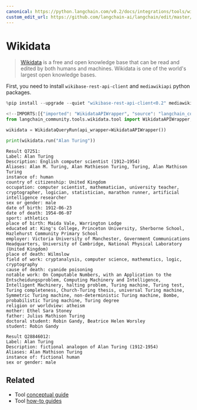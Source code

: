 ```yaml
---
canonical: https://python.langchain.com/v0.2/docs/integrations/tools/wikidata/
custom_edit_url: https://github.com/langchain-ai/langchain/edit/master/docs/docs/integrations/tools/wikidata.ipynb
---
```


# Wikidata

>[Wikidata](https://wikidata.org/) is a free and open knowledge base that can be read and edited by both humans and machines. Wikidata is one of the world's largest open knowledge bases.

First, you need to install `wikibase-rest-api-client` and `mediawikiapi` python packages.


```python
%pip install --upgrade --quiet "wikibase-rest-api-client<0.2" mediawikiapi
```


```python
<!--IMPORTS:[{"imported": "WikidataAPIWrapper", "source": "langchain_community.tools.wikidata.tool", "docs": "https://api.python.langchain.com/en/latest/utilities/langchain_community.utilities.wikidata.WikidataAPIWrapper.html", "title": "Wikidata"}, {"imported": "WikidataQueryRun", "source": "langchain_community.tools.wikidata.tool", "docs": "https://api.python.langchain.com/en/latest/tools/langchain_community.tools.wikidata.tool.WikidataQueryRun.html", "title": "Wikidata"}]-->
from langchain_community.tools.wikidata.tool import WikidataAPIWrapper, WikidataQueryRun

wikidata = WikidataQueryRun(api_wrapper=WikidataAPIWrapper())

print(wikidata.run("Alan Turing"))
```
```output
Result Q7251:
Label: Alan Turing
Description: English computer scientist (1912–1954)
Aliases: Alan M. Turing, Alan Mathieson Turing, Turing, Alan Mathison Turing
instance of: human
country of citizenship: United Kingdom
occupation: computer scientist, mathematician, university teacher, cryptographer, logician, statistician, marathon runner, artificial intelligence researcher
sex or gender: male
date of birth: 1912-06-23
date of death: 1954-06-07
sport: athletics
place of birth: Maida Vale, Warrington Lodge
educated at: King's College, Princeton University, Sherborne School, Hazlehurst Community Primary School
employer: Victoria University of Manchester, Government Communications Headquarters, University of Cambridge, National Physical Laboratory (United Kingdom)
place of death: Wilmslow
field of work: cryptanalysis, computer science, mathematics, logic, cryptography
cause of death: cyanide poisoning
notable work: On Computable Numbers, with an Application to the Entscheidungsproblem, Computing Machinery and Intelligence, Intelligent Machinery, halting problem, Turing machine, Turing test, Turing completeness, Church-Turing thesis, universal Turing machine, Symmetric Turing machine, non-deterministic Turing machine, Bombe, probabilistic Turing machine, Turing degree
religion or worldview: atheism
mother: Ethel Sara Stoney
father: Julius Mathison Turing
doctoral student: Robin Gandy, Beatrice Helen Worsley
student: Robin Gandy

Result Q28846012:
Label: Alan Turing
Description: fictional analogon of Alan Turing (1912-1954)
Aliases: Alan Mathison Turing
instance of: fictional human
sex or gender: male
```

## Related

- Tool [conceptual guide](/docs/concepts/#tools)
- Tool [how-to guides](/docs/how_to/#tools)